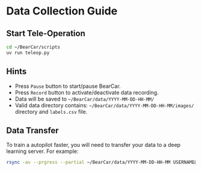 # Data Collection Guide

## Start Tele-Operation

```bash
cd ~/BearCar/scripts
uv run teleop.py
```

## Hints

- Press `Pause` button to start/pause BearCar.
- Press `Record` button to activate/deactivate data recording.
- Data will be saved to `~/BearCar/data/YYYY-MM-DD-HH-MM/`
- Valid data directory contains: `~/BearCar/data/YYYY-MM-DD-HH-MM/images/` directory and `labels.csv` file.

## Data Transfer

To train a autopilot faster, you will need to transfer your data to a deep learning server.
For example:

```bash
rsync -av --prgress --partial ~/BearCar/data/YYYY-MM-DD-HH-MM USERNAME@192.168.0.112:~/BearCar/data/
```
